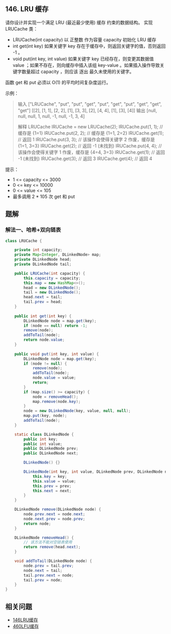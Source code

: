 ## 146. LRU 缓存

请你设计并实现一个满足  LRU (最近最少使用) 缓存 约束的数据结构。
实现 LRUCache 类：
- LRUCache(int capacity) 以 正整数 作为容量 capacity 初始化 LRU 缓存
- int get(int key) 如果关键字 key 存在于缓存中，则返回关键字的值，否则返回 -1 。
- void put(int key, int value) 如果关键字 key 已经存在，则变更其数据值 value ；如果不存在，则向缓存中插入该组 key-value 。如果插入操作导致关键字数量超过 capacity ，则应该 逐出 最久未使用的关键字。

函数 get 和 put 必须以 O(1) 的平均时间复杂度运行。

 

示例：

>输入
>\["LRUCache", "put", "put", "get", "put", "get", "put", "get", "get", "get"]
>\[[2], [1, 1], [2, 2], [1], [3, 3], [2], [4, 4], [1], [3], [4]]
>输出
>\[null, null, null, 1, null, -1, null, -1, 3, 4]
>
>解释
>LRUCache lRUCache = new LRUCache(2);
>lRUCache.put(1, 1); // 缓存是 {1=1}
>lRUCache.put(2, 2); // 缓存是 {1=1, 2=2}
>lRUCache.get(1);    // 返回 1
>lRUCache.put(3, 3); // 该操作会使得关键字 2 作废，缓存是 {1=1, 3=3}
>lRUCache.get(2);    // 返回 -1 (未找到)
>lRUCache.put(4, 4); // 该操作会使得关键字 1 作废，缓存是 {4=4, 3=3}
>lRUCache.get(1);    // 返回 -1 (未找到)
>lRUCache.get(3);    // 返回 3
>lRUCache.get(4);    // 返回 4

提示：

- 1 <= capacity <= 3000
- 0 <= key <= 10000
- 0 <= value <= 105
- 最多调用 2 * 105 次 get 和 put

## 题解

### 解法一、哈希+双向链表

```java
class LRUCache {

    private int capacity;
    private Map<Integer, DLinkedNode> map;
    private DLinkedNode head;
    private DLinkedNode tail;

    public LRUCache(int capacity) {
        this.capacity = capacity;
        this.map = new HashMap<>();
        head = new DLinkedNode();
        tail = new DLinkedNode();
        head.next = tail;
        tail.prev = head;
    }
    
    public int get(int key) {
        DLinkedNode node = map.get(key);
        if (node == null) return -1;
        remove(node);
        addToTail(node);
        return node.value;
    }
    
    public void put(int key, int value) {
        DLinkedNode node = map.get(key);
        if (node != null) {
            remove(node);
            addToTail(node);
            node.value = value;
            return;
        }
        if (map.size() >= capacity) {
            node = removeHead();
            map.remove(node.key);
        }
        node = new DLinkedNode(key, value, null, null);
        map.put(key, node);
        addToTail(node);
    }

    static class DLinkedNode {
        public int key;
        public int value;
        public DLinkedNode prev;
        public DLinkedNode next;

        DLinkedNode() {}

        DLinkedNode(int key, int value, DLinkedNode prev, DLinkedNode next) {
            this.key = key;
            this.value = value;
            this.prev = prev;
            this.next = next;
        } 
    }

    DLinkedNode remove(DLinkedNode node) {
        node.prev.next = node.next;
        node.next.prev = node.prev;
        return node;
    }

    DLinkedNode removeHead() {
        // 该方法不能对空链表使用
        return remove(head.next);
    }

    void addToTail(DLinkedNode node) {
        node.prev = tail.prev;
        node.next = tail;
        tail.prev.next = node;
        tail.prev = node;
    }
}
```

## 相关问题

- [146LRU缓存](146LRU缓存.md)
- [460LFU缓存](460LFU缓存.md)